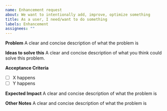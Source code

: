 ```yaml
---
name: Enhancement request
about: We want to intentionally add, improve, optimize something
title: As a user, I need/want to do something
labels: Enhancement
assignees: ""
---
```


**Problem**
A clear and concise description of what the problem is

**Ideas to solve this**
A clear and concise description of what you think could solve this problem.

**Acceptance Criteria**

- [ ] X happens
- [ ] Y happens

**Expected Impact**
A clear and concise description of what the problem is

**Other Notes**
A clear and concise description of what the problem is
